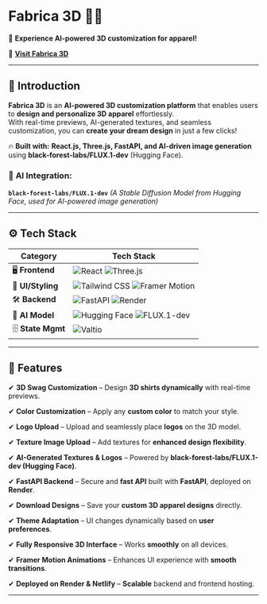 # **Fabrica 3D 👕👚**  

🚀 **Experience AI-powered 3D customization for apparel!**  

🔗 **[Visit Fabrica 3D](https://shirt3d98.netlify.app/)**  


---

## **🤖 Introduction**  

**Fabrica 3D** is an **AI-powered 3D customization platform** that enables users to **design and personalize 3D apparel** effortlessly.  
With real-time previews, AI-generated textures, and seamless customization, you can **create your dream design** in just a few clicks!  

🔥 **Built with:** **React.js, Three.js, FastAPI, and AI-driven image generation** using **black-forest-labs/FLUX.1-dev** (Hugging Face).  
### 🧠 **AI Integration:**  

**`black-forest-labs/FLUX.1-dev`** *(A Stable Diffusion Model from Hugging Face, used for AI-powered image generation)*  


---

## **⚙️ Tech Stack**  

| **Category**       | **Tech Stack**                                                                                                                                                                                                 |
|--------------------|---------------------------------------------------------------------------------------------------------------------------------------------------------------------------------------------------------------|
| 🖥 **Frontend**    | ![React](https://img.shields.io/badge/React-20232A?style=for-the-badge&logo=react&logoColor=61DAFB)  ![Three.js](https://img.shields.io/badge/Three.js-000000?style=for-the-badge&logo=three.js&logoColor=white) |
| 🎨 **UI/Styling**  | ![Tailwind CSS](https://img.shields.io/badge/Tailwind_CSS-38B2AC?style=for-the-badge&logo=tailwind-css&logoColor=white) ![Framer Motion](https://img.shields.io/badge/Framer_Motion-EF005C?style=for-the-badge&logo=framer&logoColor=white) |
| 🛠 **Backend**     | ![FastAPI](https://img.shields.io/badge/FastAPI-009688?style=for-the-badge&logo=fastapi&logoColor=white) ![Render](https://img.shields.io/badge/Deployed%20on-Render-46a2f1?style=for-the-badge)               |
| 🤖 **AI Model**    | ![Hugging Face](https://img.shields.io/badge/Hugging%20Face-FFCC4D?style=for-the-badge&logo=huggingface&logoColor=white) ![FLUX.1-dev](https://img.shields.io/badge/black--forest--labs-FLUX.1--dev-gray?style=for-the-badge)|
| 🗄 **State Mgmt**  | ![Valtio](https://img.shields.io/badge/Valtio-FF7B00?style=for-the-badge)                                                                                                                                    |

---

## **🔋 Features**  

✔ **3D Swag Customization** – Design **3D shirts dynamically** with real-time previews.  

✔ **Color Customization** – Apply any **custom color** to match your style.  

✔ **Logo Upload** – Upload and seamlessly place **logos** on the 3D model.  

✔ **Texture Image Upload** – Add textures for **enhanced design flexibility**.  

✔ **AI-Generated Textures & Logos** – Powered by **black-forest-labs/FLUX.1-dev (Hugging Face)**.  

✔ **FastAPI Backend** – Secure and **fast API** built with **FastAPI**, deployed on **Render**.  

✔ **Download Designs** – Save your **custom 3D apparel designs** directly.  

✔ **Theme Adaptation** – UI changes dynamically based on **user preferences**.  

✔ **Fully Responsive 3D Interface** – Works **smoothly** on all devices.  

✔ **Framer Motion Animations** – Enhances UI experience with **smooth transitions**.  

✔ **Deployed on Render & Netlify** – **Scalable** backend and frontend hosting.  

---

